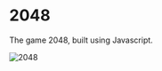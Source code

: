 # 2048
The game 2048, built using Javascript.

![2048](https://user-images.githubusercontent.com/96215255/171741721-02dbbdbb-4253-4850-9628-9b38047d1819.jpg)
